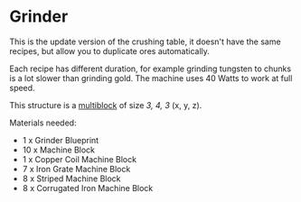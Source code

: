 # Grinder

This is the update version of the crushing table, it doesn't have the same recipes, but allow you to duplicate 
ores automatically.

Each recipe has different duration, for example grinding tungsten to chunks is a lot slower than grinding gold.
The machine uses 40 Watts to work at full speed.

This structure is a [multiblock](../../6-multiblocks.md) of size *3, 4, 3* (x, y, z).

Materials needed:
- 1 x Grinder Blueprint
- 10 x Machine Block
- 1 x Copper Coil Machine Block
- 7 x Iron Grate Machine Block
- 8 x Striped Machine Block
- 8 x Corrugated Iron Machine Block
